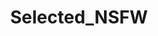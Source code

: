 ---
title: Selected_NSFW
crosslinks:
- TheRedFox
- outercourse
- quiver
- HeidiRomanova
- whenitgoesin
---